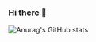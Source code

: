 ### Hi there 👋

![Anurag's GitHub stats](https://github-readme-stats.vercel.app/api?username=JustSerhii&theme=vue&show_icons=true)
